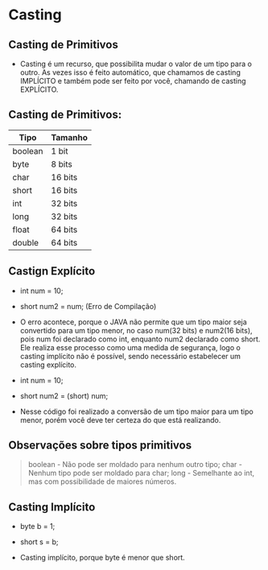 # Casting

## Casting de Primitivos
  - Casting é um recurso, que possibilita mudar o valor de um tipo para o outro. As vezes isso é feito automático, que chamamos de casting IMPLÍCITO e também pode ser feito por você, chamando de casting EXPLÍCITO.

## Casting de Primitivos:
| Tipo  | Tamanho  |
|---|---|
| boolean  | 1 bit  |
| byte  | 8 bits  |
| char  | 16 bits  |
| short  | 16 bits  |
| int  | 32 bits  |
| long  | 32 bits  |
| float  | 64 bits  |
| double  | 64 bits  |

## Castign Explícito
  - int num = 10;
  - short num2 = num; (Erro de Compilação)

  - O erro acontece, porque o JAVA não permite que um tipo maior seja convertido para um tipo menor, no caso num(32 bits) e num2(16 bits), pois num foi declarado como int, enquanto num2 declarado como short. Ele realiza esse processo como uma medida de segurança, logo o casting implícito não é possível, sendo necessário estabelecer um casting explícito.

  - int num = 10;
  - short num2 = (short) num;

  - Nesse código foi realizado a conversão de um tipo maior para um tipo menor, porém você deve ter certeza do que está realizando.

## Observações sobre tipos primitivos
  > boolean - Não pode ser moldado para nenhum outro tipo;
  > char - Nenhum tipo pode ser moldado para char;
  > long - Semelhante ao int, mas com possibilidade de maiores números.

## Casting Implícito
  - byte b = 1;
  - short s = b;

  - Casting implícito, porque byte é menor que short.